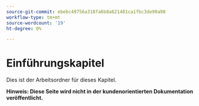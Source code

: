 ```yaml
---
source-git-commit: ebebc49756a318fa6b8a621481ca1fbc3de90a98
workflow-type: tm+mt
source-wordcount: '19'
ht-degree: 0%

---
```

# Einführungskapitel

Dies ist der Arbeitsordner für dieses Kapitel.

**Hinweis: Diese Seite wird nicht in der kundenorientierten Dokumentation veröffentlicht.**
